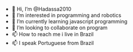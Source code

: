 - 👋 Hi, I’m @Hadassa2010
- 👀 I’m interested in programming and robotics
- 🌱 I’m currently learning javascript programming
- 💞️ I’m looking to collaborate on program
- 📫 How to reach me i live in Brazil
- 📫 I speak Portuguese from Brazil

<!---
Hadassa2010/Hadassa2010 is a ✨ special ✨ repository because its `README.md` (this file) appears on your GitHub profile.
You can click the Preview link to take a look at your changes.
--->
